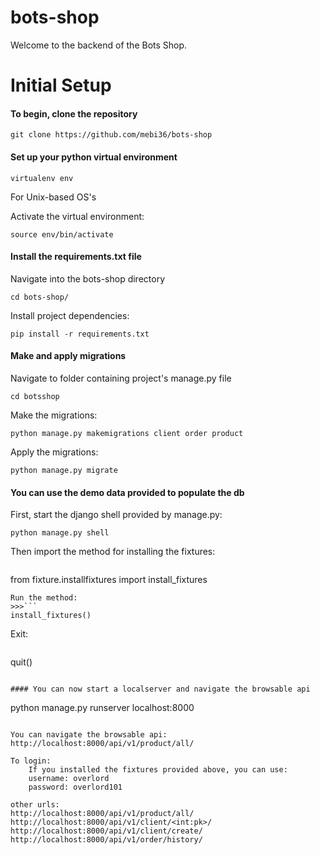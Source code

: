 # bots-shop
Welcome to the backend of the Bots Shop.

# Initial Setup


#### To begin, clone the repository

```
git clone https://github.com/mebi36/bots-shop
```


#### Set up your python virtual environment
```
virtualenv env
```
For Unix-based OS's

Activate the virtual environment:
```
source env/bin/activate
```

#### Install the requirements.txt file
Navigate into the bots-shop directory
```
cd bots-shop/
```

Install project dependencies:
```
pip install -r requirements.txt
```
#### Make and apply migrations 
Navigate to folder containing project's manage.py file
```
cd botsshop
```
Make the migrations:
```
python manage.py makemigrations client order product
```
Apply the migrations:
```
python manage.py migrate
```

#### You can use the demo data provided to populate the db
First, start the django shell provided by manage.py:
```
python manage.py shell
```
Then import the method for installing the fixtures:

>>>```
from fixture.installfixtures import install_fixtures
```
Run the method:
>>>```
install_fixtures()
```
Exit:
>>>```
quit()
```

#### You can now start a localserver and navigate the browsable api
```
python manage.py runserver localhost:8000
```

You can navigate the browsable api: http://localhost:8000/api/v1/product/all/

To login:
    If you installed the fixtures provided above, you can use: 
    username: overlord
    password: overlord101

other urls:
http://localhost:8000/api/v1/product/all/
http://localhost:8000/api/v1/client/<int:pk>/
http://localhost:8000/api/v1/client/create/
http://localhost:8000/api/v1/order/history/

